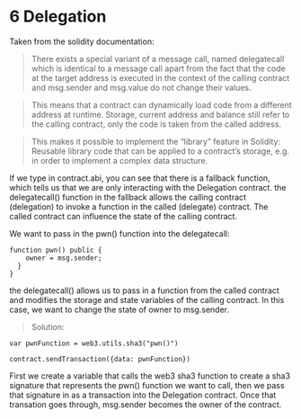 # 6 Delegation


Taken from the solidity documentation: 
>There exists a special variant of a message call, named delegatecall which is identical to a message call apart from the fact that the code at the target address is executed in the context of the calling contract and msg.sender and msg.value do not change their values.

>This means that a contract can dynamically load code from a different address at runtime. Storage, current address and balance still refer to the calling contract, only the code is taken from the called address.

>This makes it possible to implement the “library” feature in Solidity: Reusable library code that can be applied to a contract’s storage, e.g. in order to implement a complex data structure.


If we type in contract.abi, you can see that there is a fallback function, which tells us that we are only interacting with the Delegation contract. the delegatecall() function in the fallback allows the calling contract (delegation) to invoke a function in the called (delegate) contract. The called contract can influence the state of the calling contract. 

We want to pass in the pwn() function into the delegatecall: 

```  
function pwn() public {
    owner = msg.sender;
  }
}
```
the delegatecall() allows us to pass in a function from the called contract and modifies the storage and state variables of the calling contract. In this case, we want to change the state of owner to msg.sender. 

>Solution: 

```
var pwnFunction = web3.utils.sha3("pwn()")

contract.sendTransaction({data: pwnFunction})
```

First we create a variable that calls the web3 sha3 function to create a sha3 signature that represents the pwn() function we want to call, then we pass that signature in as a transaction into the Delegation contract. Once that transation goes through, msg.sender becomes the owner of the contract. 